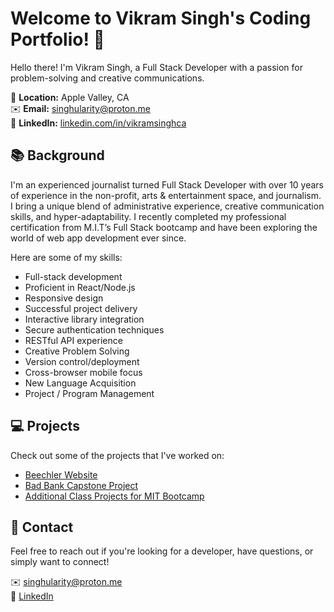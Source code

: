 # Welcome to Vikram Singh's Coding Portfolio! 👋 

Hello there! I'm Vikram Singh, a Full Stack Developer with a passion for problem-solving and creative communications. 

📍 **Location:** Apple Valley, CA  
✉️ **Email:** [singhularity@proton.me](mailto:singhularity@proton.me)  
💼 **LinkedIn:** [linkedin.com/in/vikramsinghca](https://linkedin.com/in/vikramsinghca)  

## 📚 Background

I'm an experienced journalist turned Full Stack Developer with over 10 years of experience in the non-profit, arts & entertainment space, and journalism. I bring a unique blend of administrative experience, creative communication skills, and hyper-adaptability. I recently completed my professional certification from M.I.T’s Full Stack bootcamp and have been exploring the world of web app development ever since.

Here are some of my skills:

- Full-stack development
- Proficient in React/Node.js
- Responsive design
- Successful project delivery
- Interactive library integration
- Secure authentication techniques
- RESTful API experience
- Creative Problem Solving
- Version control/deployment
- Cross-browser mobile focus
- New Language Acquisition
- Project / Program Management

## 💻 Projects

Check out some of the projects that I've worked on:

- [Beechler Website](https://beechler-website.onrender.com)
- [Bad Bank Capstone Project](https://github.com/s1nghularity/bad-bank-capstone-project)
- [Additional Class Projects for MIT Bootcamp](https://github.com/s1nghularity/MIT-class-projects)

## 📝 Contact

Feel free to reach out if you're looking for a developer, have questions, or simply want to connect!

✉️ [singhularity@proton.me](mailto:singhularity@proton.me)  
💼 [LinkedIn](https://linkedin.com/in/vikramsinghca)
